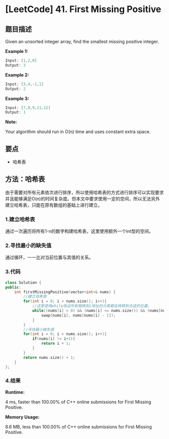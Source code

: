 # [LeetCode] 41. First Missing Positive

## 题目描述

Given an unsorted integer array, find the smallest missing positive integer.

**Example 1:**

```C++
Input: [1,2,0]
Output: 3
```

**Example 2:**

```C++
Input: [3,4,-1,1]
Output: 2
```

**Example 3:**

```C++
Input: [7,8,9,11,12]
Output: 1
```

**Note:**

Your algorithm should run in O(n) time and uses constant extra space.

## 要点

* 哈希表

## 方法：哈希表

由于需要对所有元素依次进行排序，所以使用哈希表的方式进行排序可以实现要求并且能够满足O(n)的时间复杂度。但本文中要求使用一定的空间，所以无法另外建立哈希表，只能在原有数组的基础上进行建立。

### 1.建立哈希表

通过一次遍历将所有1-n的数字构建哈希表，这里使用额外一个int型的空间。

### 2.寻找最小的缺失值

通过循环，一一比对当前位置与其值的关系。

### 3.代码

```C++
class Solution {
public:
    int firstMissingPositive(vector<int>& nums) {
        //建立哈希表
        for(int i = 0; i < nums.size(); i++){
            //这里使用while保证所有替换到i地址的元素都会转移到合适的位置。
            while((nums[i] > 0) && (nums[i] <= nums.size()) && (nums[nums[i] - 1] != nums[i])){
                swap(nums[i], nums[nums[i] - 1]);
            }
        }
        //寻找最小缺失值
        for(int i = 0; i < nums.size(); i++){
            if(nums[i] != i+1){
                return i + 1;
            }
        }
        return nums.size() + 1;
    }
};
```

### 4.结果

**Runtime:**

4 ms, faster than 100.00% of C++ online submissions for First Missing Positive.

**Memory Usage:**

8.6 MB, less than 100.00% of C++ online submissions for First Missing Positive.
